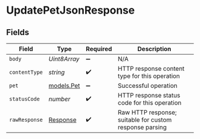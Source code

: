 # UpdatePetJsonResponse


## Fields

| Field                                                                 | Type                                                                  | Required                                                              | Description                                                           |
| --------------------------------------------------------------------- | --------------------------------------------------------------------- | --------------------------------------------------------------------- | --------------------------------------------------------------------- |
| `body`                                                                | *Uint8Array*                                                          | :heavy_minus_sign:                                                    | N/A                                                                   |
| `contentType`                                                         | *string*                                                              | :heavy_check_mark:                                                    | HTTP response content type for this operation                         |
| `pet`                                                                 | [models.Pet](../models/pet.md)                                        | :heavy_minus_sign:                                                    | Successful operation                                                  |
| `statusCode`                                                          | *number*                                                              | :heavy_check_mark:                                                    | HTTP response status code for this operation                          |
| `rawResponse`                                                         | [Response](https://developer.mozilla.org/en-US/docs/Web/API/Response) | :heavy_check_mark:                                                    | Raw HTTP response; suitable for custom response parsing               |